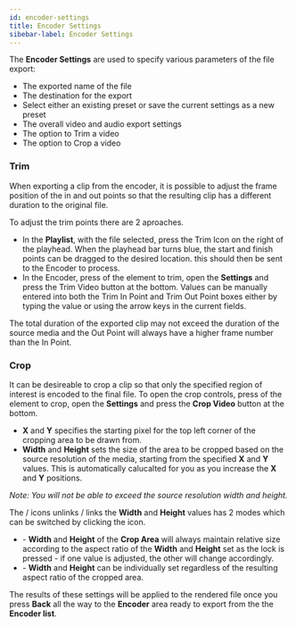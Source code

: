```yaml
---
id: encoder-settings
title: Encoder Settings
sibebar-label: Encoder Settings
---
```


The **Encoder Settings** are used to specify various parameters of the file export:

* The exported name of the file 
* The destination for the export 
* Select either an existing preset or save the current settings as a new preset 
* The overall video and audio export settings 
* The option to Trim a video 
* The option to Crop a video 

<!-- <br /> -->

### Trim

When exporting a clip from the encoder, it is possible to adjust the frame position of the in and out points so that the resulting clip has a different duration to the original file.

<!-- <img style="max-width:129px" src="./assets/images/docs-images/trim.png" width="90%"/> -->

To adjust the trim points there are 2 aproaches.

* In the **Playlist**, with the file selected, press the Trim Icon on the right of the playhead. When the playhead bar turns blue, the start and finish points can be dragged to the desired location. this should then be sent to the Encoder to process.
* In the Encoder, press <i className="icon icon-menu-dots"></i> of the element to trim, open the **Settings** and press the Trim Video button at the bottom. Values can be manually entered into both the Trim In Point and Trim Out Point boxes either by typing the value or using the arrow keys in the current fields.

The total duration of the exported clip may not exceed the duration of the source media and the Out Point will always have a higher frame number than the In Point.

<!-- <br /> -->

### Crop

It can be desireable to crop a clip so that only the specified region of interest is encoded to the final file. To open the crop controls, press <i className="icon icon-menu-dots"></i> of the element to crop, open the **Settings** and press the **Crop Video** button at the bottom.

<!-- <img style="max-width:132px" src="./assets/images/docs-images/crop.png" width="90%" /> -->

* **X** and **Y** specifies the starting pixel for the top left corner of the cropping area to be drawn from.
* **Width** and **Height** sets the size of the area to be cropped based on the source resolution of the media, starting from the specified **X** and **Y** values. This is automatically calucalted for you as you increase the **X** and **Y** positions.

*Note: You will not be able to exceed the source resolution width and height.*

The <i className="icon icon-ic_lock_open"></i> / <i className="icon icon-ic_lock"></i> icons unlinks / links the **Width** and **Height** values has 2 modes which can be switched by clicking the icon.

* <i className="icon icon-ic_lock"></i> - **Width** and **Height** of the **Crop Area** will always maintain relative size according to the aspect ratio of the **Width** and **Height** set as the lock is pressed - if one value is adjusted, the other will change accordingly.
* <i className="icon icon-ic_lock_open"></i> - **Width** and **Height** can be individually set regardless of the resulting aspect ratio of the cropped area.

The results of these settings will be applied to the rendered file once you press **Back** all the way to the **Encoder** area ready to export from the the **Encoder list**.
